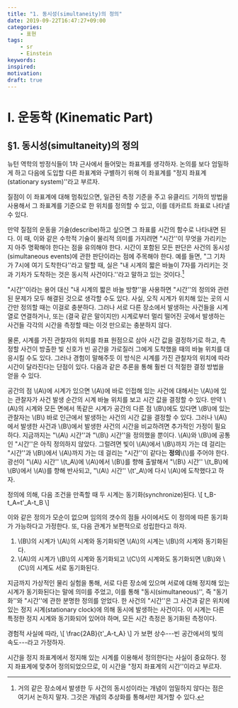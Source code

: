 ```yaml
---
title: "1. 동시성(simultaneity)의 정의"
date: 2019-09-22T16:47:27+09:00
categories:
    - 표현
tags:
    - sr
    - Einstein
keywords:
inspired:
motivation:
draft: true
---
```



# I. 운동학 (Kinematic Part)


## &sect;1. 동시성(simultaneity)의 정의



뉴턴 역학의 방정식들이 1차 근사에서 들어맞는 좌표계를 생각하자.
논의를 보다 엄밀하게 하고 다음에 도입할 다른 좌표계와 구별하기 위해 이 좌표계를 "정지 좌표계(stationary system)''라고 부르자.

질점이 이 좌표계에 대해 멈춰있으면, 일관된 측정 기준을 주고 유클리드 기하의 방법을 사용해서 그 좌표계를 기준으로 한 위치를 정의할 수 있고, 이를 데카르트 좌표로 나타낼 수 있다.

만약 질점의 운동을 기술(describe)하고 싶으면 그 좌표를 시간의 함수로 나타내면 된다.
이 때, 이와 같은 수학적 기술이 물리적 의미를 가지려면 "시간''이 무엇을 가리키는지 아주 명확해야 한다는 점을 유의해야 한다.
시간이 포함된 모든 판단은 사건의 동시성(simultaneous events)에 관한 판단이라는 점에 주목해야 한다.
예를 들면, "그 기차가 7시에 여기 도착한다''라고 말할 때, 실은 "내 시계의 짧은 바늘이 7자를 가리키는 것과 기차가 도착하는 것은 동시적 사건이다.''라고 말하고 있는 것이다.[^2]

[^2]:거의 같은 장소에서 발생한 두 사건의 동시성이라는 개념이 엄밀하지 않다는 점은 여기서 논하지 말자. 그것은 개념의 추상화를 통해서만 제거할 수 있다.

"시간''이라는 용어 대신 "내 시계의 짧은 바늘 방향''을 사용하면 "시간''의 정의와 관련된 문제가 모두 해결된 것으로 생각할 수도 있다.
사실, 오직 시계가 위치해 있는 곳의 시간만 정의할 때는 이걸로 충분하다.
그러나 서로 다른 장소에서 발생하는 사건들을 시계열로 연결하거나, 또는 (결국 같은 말이지만) 시계로부터 멀리 떨어진 곳에서 발생하는 사건들 각각의 시간을 측정할 때는 이것 만으로는 충분하지 않다.

물론,
시계를 가진 관찰자의 위치를 좌표 원점으로 삼아 시간 값을 결정하기로 하고,
측정할 사건이 방출한 빛 신호가 빈 공간을 가로질러 그에게 도착했을 때의 바늘 위치를 대응시킬 수도 있다.
그러나 경험이 말해주듯 이 방식은 시계를 가진 관찰자의 위치에 따라 시간이 달라진다는 단점이 있다.
다음과 같은 추론을 통해 훨씬 더 적절한 결정 방법을 얻을 수 있다.

공간의 점 \\(A\\)에 시계가 있으면 \\(A\\)에 바로 인접해 있는 사건에 대해서는 \\(A\\)에 있는 관찰자가 사건 발생 순간의 시계 바늘 위치를 보고 시간 값을 결정할 수 있다.
만약 \\(A\\)의 시계와 모든 면에서 똑같은 시계가 공간의 다른 점 \\(B\\)에도 있다면 \\(B\\)에 있는 관찰자는 \\(B\\) 바로 인근에서 발생하는 사건의 시간 값을 결정할 수 있다.
그러나 \\(A\\)에서 발생한 사건과 \\(B\\)에서 발생한 사건의 시간을 비교하려면 추가적인 가정이 필요하다.
지금까지는 "\\(A\\) 시간''과 "\\(B\\) 시간''을 정의했을 뿐이다.
\\(A\\)와 \\(B\\)에 공통인 "시간''은 아직 정의하지 않았다.
그럴려면 빛이 \\(A\\)에서 \\(B\\)까지 가는 데 걸리는 "시간''과 \\(B\\)에서 \\(A\\)까지 가는 데 걸리는 "시간''이 같다는 **정의**\\(\\)를 주어야 한다.
광선이 "\\(A\\) 시간'' \\(t\_A\\)에 \\(A\\)에서 \\(B\\)를 향해 출발해서 "\\(B\\) 시간'' \\(t\_B\\)에 \\(B\\)에서 \\(A\\)를 향해 반사되고, "\\(A\\) 시간'' \\(t'\_A\\)에 다시 \\(A\\)에 도착했다고 하자.

정의에 의해, 다음 조건을 만족할 때 두 시계는 동기화(synchronize)된다.
\\[
t\_B-t\_A=t'\_A-t\_B
\\]

이와 같은 정의가 모순이 없으며 임의의 갯수의 점들 사이에서도 이 정의에 따른 동기화가 가능하다고 가정한다.
또,
다음 관계가 보편적으로 성립한다고 하자.


1. \\(B\\)의 시계가 \\(A\\)의 시계와 동기화되면 \\(A\\)의 시계는 \\(B\\)의 시계와 동기화된다.
2. \\(A\\)의 시계가 \\(B\\)의 시계와 동기화되고 \\(C\\)의 시계와도 동기화되면 \\(B\\)와 \\(C\\)의 시계도 서로 동기화된다.

지금까지 가상적인 물리 실험을 통해, 서로 다른 장소에 있으며 서로에 대해 정지해 있는 시계가 동기화된다는 말에 의미를 주었고, 이를 통해 "동시(simultaneous)'', 즉 "동기화''와 "시간''에 관한 분명한 정의를 얻었다.
한 사건의 "시간''은 그 사건과 같은 위치에 있는 정지 시계(stationary clock)에 의해 동시에 발생하는 사건이다. 이 시계는 다른 특정한 정지 시계와 동기화되어 있어야 하며, 모든 시간 측정은 동기화된 측정이다.






경험적 사실에 따라,
\\[
\frac{2AB}{t'\_A-t\_A}
\\]
가 보편 상수---빈 공간에서의 빛의 속도---라고 가정하자.

시간을 정지 좌표계에서 정지해 있는 시계를 이용해서 정의한다는 사실이 중요하다.
정지 좌표계에 맞추어 정의되었으므로, 이 시간을 "정지 좌표계의 시간''이라고 부르자.

